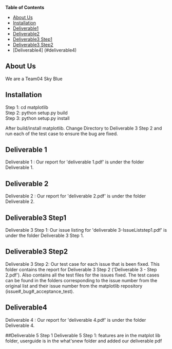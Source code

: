 <!-- DON'T EDIT THIS SECTION, INSTEAD RE-RUN doctoc TO UPDATE -->
**Table of Contents**

- [About Us](#about-us)
- [Installation](#installation)
- [Deliverable1](#deliverable-1)
- [Deliverable2](#deliverable-2)
- [Deliverable3 Step1](#deliverable3-step1)
- [Deliverable3 Step2](#deliverable3-step2)
- [Deliverable4] (#deliverable4)

## About Us
We are a Team04 Sky Blue
## Installation
Step 1: cd matplotlib <br />
Step 2: python setup.py build <br />
Step 3: python setup.py install <br />

After build/install matplotlib. Change Directory to Deliverable 3 Step 2 and run each of the test case to ensure the bug are fixed.
## Deliverable 1
Deliverable 1 : Our report for 'deliverable 1.pdf' is under the folder Deliverable 1.

## Deliverable 2
Deliverable 2 : Our report for 'deliverable 2.pdf' is under the folder Deliverable 2.

## Deliverable3 Step1
Deliverable 3 Step 1: Our issue listing for 'deliverable 3-IssueListstep1.pdf' is under the folder Deliverable 3 Step 1. 

## Deliverable3 Step2
Deliverable 3 Step 2: Our test case for each issue that is been fixed. This folder contains the report for Deliverable 3 Step 2 ('Deliverable 3 - Step 2.pdf'). Also contains all the test files for the issues fixed. The test cases can be found in the folders corresponding to the issue number from the original list and their issue number from the matplotlib repository (issue#_bug#_acceptance_test).

## Deliverable4
Deliverable 4 : Our report for 'deliverable 4.pdf' is under the folder Deliverable 4.

##Deliverable 5 Step 1
Deliverable 5 Step 1:  features are in the matplot lib folder, userguide is in the what'snew folder and added our deliverable pdf
